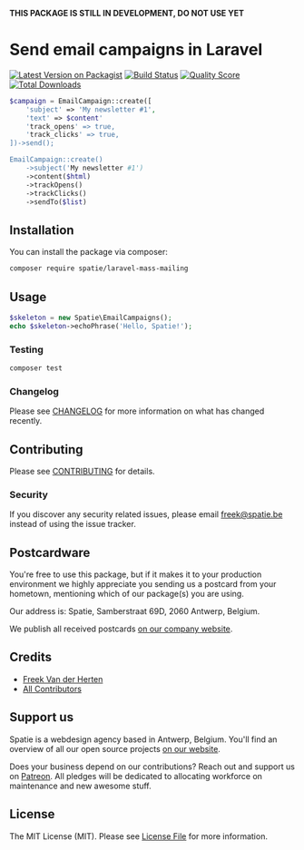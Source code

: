 **THIS PACKAGE IS STILL IN DEVELOPMENT, DO NOT USE YET**

# Send email campaigns in Laravel

[![Latest Version on Packagist](https://img.shields.io/packagist/v/spatie/laravel-mass-mailing.svg?style=flat-square)](https://packagist.org/packages/spatie/:package_name)
[![Build Status](https://img.shields.io/travis/spatie/laravel-mass-mailing/master.svg?style=flat-square)](https://travis-ci.org/spatie/:package_name)
[![Quality Score](https://img.shields.io/scrutinizer/g/spatie/laravel-mass-mailing.svg?style=flat-square)](https://scrutinizer-ci.com/g/spatie/:package_name)
[![Total Downloads](https://img.shields.io/packagist/dt/spatie/laravel-mass-mailing.svg?style=flat-square)](https://packagist.org/packages/spatie/:package_name)


```php
$campaign = EmailCampaign::create([
    'subject' => 'My newsletter #1',
    'text' => $content'
    'track_opens' => true,
    'track_clicks' => true,
])->send();

EmailCampaign::create()
    ->subject('My newsletter #1')
    ->content($html)
    ->trackOpens()
    ->trackClicks()
    ->sendTo($list)
```

## Installation

You can install the package via composer:

```bash
composer require spatie/laravel-mass-mailing
```

## Usage

``` php
$skeleton = new Spatie\EmailCampaigns();
echo $skeleton->echoPhrase('Hello, Spatie!');
```

### Testing

``` bash
composer test
```

### Changelog

Please see [CHANGELOG](CHANGELOG.md) for more information on what has changed recently.

## Contributing

Please see [CONTRIBUTING](CONTRIBUTING.md) for details.

### Security

If you discover any security related issues, please email freek@spatie.be instead of using the issue tracker.

## Postcardware

You're free to use this package, but if it makes it to your production environment we highly appreciate you sending us a postcard from your hometown, mentioning which of our package(s) you are using.

Our address is: Spatie, Samberstraat 69D, 2060 Antwerp, Belgium.

We publish all received postcards [on our company website](https://spatie.be/en/opensource/postcards).

## Credits

- [Freek Van der Herten](https://github.com/freekmurze)
- [All Contributors](../../contributors)

## Support us

Spatie is a webdesign agency based in Antwerp, Belgium. You'll find an overview of all our open source projects [on our website](https://spatie.be/opensource).

Does your business depend on our contributions? Reach out and support us on [Patreon](https://www.patreon.com/spatie). 
All pledges will be dedicated to allocating workforce on maintenance and new awesome stuff.

## License

The MIT License (MIT). Please see [License File](LICENSE.md) for more information.
